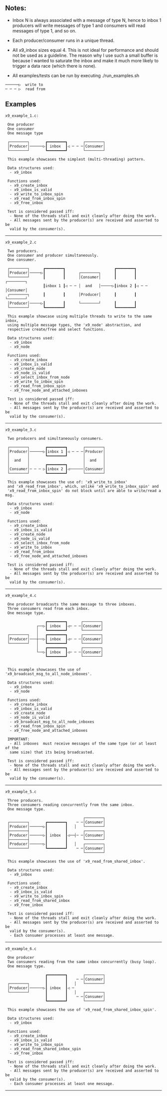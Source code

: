 Notes: 
--- 

- Inbox N is always associated with a message of type N, hence to inbox 1
producers will write messages of type 1 and consumers will read messages of
type 1, and so on.

- Each producer/consumer runs in a unique thread.

- All x9_inbox sizes equal 4. This is not ideal for performance and should not
be used as a guideline. The reason why I use such a small buffer is because
I wanted to saturate the inbox and make it much more likely to trigger a data 
race (which there is none).

- All examples/tests can be run by executing ./run_examples.sh

```
──────▷  write to
─ ─ ─ ▷  read from
```

Examples
---
```
x9_example_1.c:

 One producer
 One consumer
 One message type
 
 ┌────────┐       ┏━━━━━━━━┓       ┌────────┐
 │Producer│──────▷┃ inbox  ┃◁ ─ ─ ─│Consumer│
 └────────┘       ┗━━━━━━━━┛       └────────┘
 
 This example showcases the simplest (multi-threading) pattern.
 
 Data structures used:
  - x9_inbox
 
 Functions used:
  - x9_create_inbox
  - x9_inbox_is_valid
  - x9_write_to_inbox_spin
  - x9_read_from_inbox_spin
  - x9_free_inbox
 
 Test is considered passed iff:
  - None of the threads stall and exit cleanly after doing the work.
  - All messages sent by the producer(s) are received and asserted to be
  valid by the consumer(s).
 ```
-------------------------------------------------------------------------------
```
x9_example_2.c

 Two producers.
 One consumer and producer simultaneously.
 One consumer.

 ┌────────┐      ┏━━━━━━━━┓                      ┏━━━━━━━━┓
 │Producer│─────▷┃        ┃      ┌────────┐      ┃        ┃
 └────────┘      ┃        ┃      │Consumer│      ┃        ┃      ┌────────┐
                 ┃inbox 1 ┃◁ ─ ─ │  and   │─────▷┃inbox 2 ┃◁ ─ ─ │Consumer│
 ┌────────┐      ┃        ┃      │Producer│      ┃        ┃      └────────┘
 │Producer│─────▷┃        ┃      └────────┘      ┃        ┃
 └────────┘      ┗━━━━━━━━┛                      ┗━━━━━━━━┛

 This example showcase using multiple threads to write to the same inbox,
 using multiple message types, the 'x9_node' abstraction, and
 respective create/free and select functions.

 Data structures used:
  - x9_inbox
  - x9_node 

 Functions used:
  - x9_create_inbox
  - x9_inbox_is_valid
  - x9_create_node
  - x9_node_is_valid
  - x9_select_inbox_from_node
  - x9_write_to_inbox_spin
  - x9_read_from_inbox_spin
  - x9_free_node_and_attached_inboxes

 Test is considered passed iff:
  - None of the threads stall and exit cleanly after doing the work.
  - All messages sent by the producer(s) are received and asserted to be
  valid by the consumer(s).
```
-------------------------------------------------------------------------------
```
x9_example_3.c

 Two producers and simultaneously consumers.
 
 ┌────────┐       ┏━━━━━━━━┓       ┌────────┐
 │Producer│──────▷┃inbox 1 ┃◁ ─ ─ ─│Producer│
 │        │       ┗━━━━━━━━┛       │        │
 │  and   │                        │  and   │
 │        │       ┏━━━━━━━━┓       │        │
 │Consumer│─ ─ ─ ▷┃inbox 2 ┃◁──────│Consumer│
 └────────┘       ┗━━━━━━━━┛       └────────┘

 This example showcases the use of: 'x9_write_to_inbox'
 and 'x9_read_from_inbox', which, unlike 'x9_write_to_inbox_spin' and
 'x9_read_from_inbox_spin' do not block until are able to write/read a msg.

 Data structures used:
  - x9_inbox
  - x9_node

 Functions used:
  - x9_create_inbox
  - x9_inbox_is_valid
  - x9_create_node
  - x9_node_is_valid
  - x9_select_inbox_from_node
  - x9_write_to_inbox
  - x9_read_from_inbox
  - x9_free_node_and_attached_inboxes

 Test is considered passed iff:
  - None of the threads stall and exit cleanly after doing the work.
  - All messages sent by the producer(s) are received and asserted to be
  valid by the consumer(s).
```
-------------------------------------------------------------------------------
```
x9_example_4.c

 One producer broadcasts the same message to three inboxes.
 Three consumers read from each inbox.
 One message type.
 
                  ┏━━━━━━━━┓      ┌────────┐
              ┌──▷┃ inbox  ┃◁─ ─ ─│Consumer│
              │   ┗━━━━━━━━┛      └────────┘
 ┌────────┐   │   ┏━━━━━━━━┓      ┌────────┐
 │Producer│───┼──▷┃ inbox  ┃◁─ ─ ─│Consumer│
 └────────┘   │   ┗━━━━━━━━┛      └────────┘
              │   ┏━━━━━━━━┓      ┌────────┐
              └──▷┃ inbox  ┃◁─ ─ ─│Consumer│
                  ┗━━━━━━━━┛      └────────┘


 This example showcases the use of 'x9_broadcast_msg_to_all_node_inboxes'.

 Data structures used:
  - x9_inbox
  - x9_node

 Functions used:
  - x9_create_inbox
  - x9_inbox_is_valid
  - x9_create_node
  - x9_node_is_valid
  - x9_broadcast_msg_to_all_node_inboxes
  - x9_read_from_inbox_spin
  - x9_free_node_and_attached_inboxes

 IMPORTANT:
  - All inboxes  must receive messages of the same type (or at least of the
  same size) that its being broadcasted.

 Test is considered passed iff:
  - None of the threads stall and exit cleanly after doing the work.
  - All messages sent by the producer(s) are received and asserted to be
  valid by the consumer(s).
```
-------------------------------------------------------------------------------
```
x9_example_5.c

 Three producers.
 Three consumers reading concurrently from the same inbox.
 One message type.

                                   ┌────────┐
 ┌────────┐       ┏━━━━━━━━┓    ─ ─│Consumer│
 │Producer│──────▷┃        ┃   │   └────────┘
 ├────────┤       ┃        ┃       ┌────────┐
 │Producer│──────▷┃ inbox  ┃◁──┤─ ─│Consumer│
 ├────────┤       ┃        ┃       └────────┘
 │Producer│──────▷┃        ┃   │   ┌────────┐
 └────────┘       ┗━━━━━━━━┛    ─ ─│Consumer│
                                   └────────┘

 This example showcases the use of 'x9_read_from_shared_inbox'.

 Data structures used:
  - x9_inbox
 
 Functions used:
  - x9_create_inbox
  - x9_inbox_is_valid
  - x9_write_to_inbox_spin
  - x9_read_from_shared_inbox
  - x9_free_inbox

 Test is considered passed iff:
  - None of the threads stall and exit cleanly after doing the work.
  - All messages sent by the producer(s) are received and asserted to be
  valid by the consumer(s).
  - Each consumer processes at least one message.
```
-------------------------------------------------------------------------------
```
x9_example_6.c

 One producer
 Two consumers reading from the same inbox concurrently (busy loop).
 One message type.

                  ┏━━━━━━━━┓       ┌────────┐
                  ┃        ┃    ─ ─│Consumer│
 ┌────────┐       ┃        ┃   │   └────────┘
 │Producer│──────▷┃ inbox  ┃◁ ─
 └────────┘       ┃        ┃   │   ┌────────┐
                  ┃        ┃    ─ ─│Consumer│
                  ┗━━━━━━━━┛       └────────┘

 This example showcases the use of 'x9_read_from_shared_inbox_spin'.

 Data structures used:
  - x9_inbox

 Functions used:
  - x9_create_inbox
  - x9_inbox_is_valid
  - x9_write_to_inbox_spin
  - x9_read_from_shared_inbox_spin
  - x9_free_inbox

 Test is considered passed iff:
  - None of the threads stall and exit cleanly after doing the work.
  - All messages sent by the producer(s) are received and asserted to be
  valid by the consumer(s).
  - Each consumer processes at least one message.
```
-------------------------------------------------------------------------------
